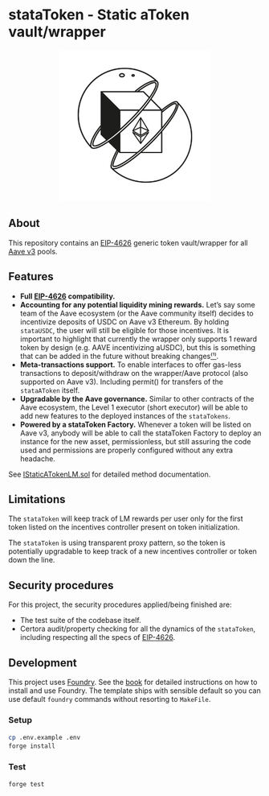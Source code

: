 # stataToken - Static aToken vault/wrapper

<p align="center">
<img src="./wrapping.jpg" width="300">
</p>

## About

This repository contains an [EIP-4626](https://eips.ethereum.org/EIPS/eip-4626) generic token vault/wrapper for all [Aave v3](https://github.com/aave/aave-v3-core) pools.

## Features

- **Full [EIP-4626](https://eips.ethereum.org/EIPS/eip-4626) compatibility.**
- **Accounting for any potential liquidity mining rewards.** Let’s say some team of the Aave ecosystem (or the Aave community itself) decides to incentivize deposits of USDC on Aave v3 Ethereum. By holding `stataUSDC`, the user will still be eligible for those incentives.
  It is important to highlight that currently the wrapper only supports 1 reward token by design (e.g. AAVE incentivizing aUSDC), but this is something that can be added in the future without breaking changes[⁽¹⁾](#limitations).
- **Meta-transactions support.** To enable interfaces to offer gas-less transactions to deposit/withdraw on the wrapper/Aave protocol (also supported on Aave v3). Including permit() for transfers of the `stataAToken` itself.
- **Upgradable by the Aave governance.** Similar to other contracts of the Aave ecosystem, the Level 1 executor (short executor) will be able to add new features to the deployed instances of the `stataTokens`.
- **Powered by a stataToken Factory.** Whenever a token will be listed on Aave v3, anybody will be able to call the stataToken Factory to deploy an instance for the new asset, permissionless, but still assuring the code used and permissions are properly configured without any extra headache.

See [IStaticATokenLM.sol](./src/interfaces/IStaticATokenLM.sol) for detailed method documentation.

## Limitations

The `stataToken` will keep track of LM rewards per user only for the first token listed on the incentives controller present on token initialization.

The `stataToken` is using transparent proxy pattern, so the token is potentially upgradable to keep track of a new incentives controller or token down the line.

## Security procedures

For this project, the security procedures applied/being finished are:

- The test suite of the codebase itself.
- Certora audit/property checking for all the dynamics of the `stataToken`, including respecting all the specs of [EIP-4626](https://eips.ethereum.org/EIPS/eip-4626).

## Development

This project uses [Foundry](https://getfoundry.sh). See the [book](https://book.getfoundry.sh/getting-started/installation.html) for detailed instructions on how to install and use Foundry.
The template ships with sensible default so you can use default `foundry` commands without resorting to `MakeFile`.

### Setup

```sh
cp .env.example .env
forge install
```

### Test

```sh
forge test
```
